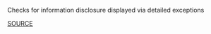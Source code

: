 Checks for information disclosure displayed via detailed exceptions


[SOURCE](http://brakemanscanner.org/docs/warning_types/)